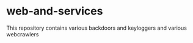 # web-and-services
This repository contains various backdoors and keyloggers and various webcrawlers
